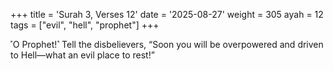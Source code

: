 +++
title = 'Surah 3, Verses 12'
date = '2025-08-27'
weight = 305
ayah = 12
tags = ["evil", "hell", "prophet"]
+++

˹O Prophet!˺ Tell the disbelievers, “Soon you will be overpowered and driven to Hell—what an evil place to rest!”